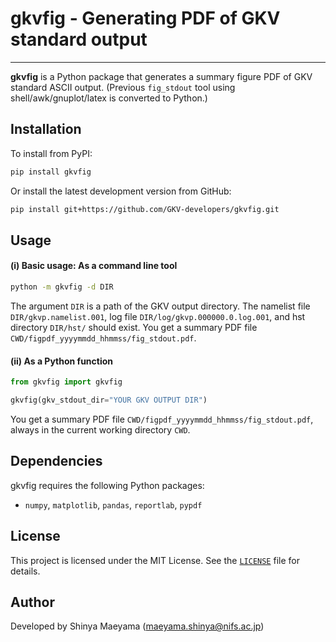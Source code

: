 # gkvfig - Generating PDF of GKV standard output
---

**gkvfig** is a Python package that generates a summary figure PDF of GKV standard ASCII output.
(Previous `fig_stdout` tool using shell/awk/gnuplot/latex is converted to Python.)


## Installation

To install from PyPI:
```bash
pip install gkvfig
```
Or install the latest development version from GitHub:
```bash
pip install git+https://github.com/GKV-developers/gkvfig.git
```


## Usage

#### **(i) Basic usage: As a command line tool**
```sh
python -m gkvfig -d DIR
```
The argument `DIR` is a path of the GKV output directory. The namelist file `DIR/gkvp.namelist.001`, log file `DIR/log/gkvp.000000.0.log.001`, and hst directory `DIR/hst/` should exist.
You get a summary PDF file `CWD/figpdf_yyyymmdd_hhmmss/fig_stdout.pdf`.

#### **(ii) As a Python function**

```python
from gkvfig import gkvfig

gkvfig(gkv_stdout_dir="YOUR GKV OUTPUT DIR")
```
You get a summary PDF file `CWD/figpdf_yyyymmdd_hhmmss/fig_stdout.pdf`, always in the current working directory `CWD`.


## Dependencies

gkvfig requires the following Python packages:
- `numpy`, `matplotlib`, `pandas`, `reportlab`, `pypdf`

## License

This project is licensed under the MIT License. See the [`LICENSE`](LICENSE) file for details.

## Author

Developed by Shinya Maeyama (maeyama.shinya@nifs.ac.jp)
